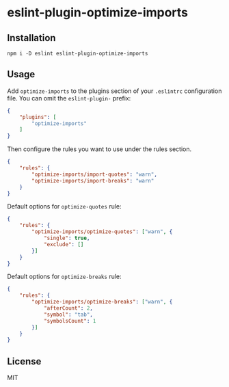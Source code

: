 # eslint-plugin-optimize-imports

## Installation

```
npm i -D eslint eslint-plugin-optimize-imports
```

## Usage

Add `optimize-imports` to the plugins section of your `.eslintrc` configuration file. You can omit the `eslint-plugin-` prefix:

```json
{
    "plugins": [
        "optimize-imports"
    ]
}
```


Then configure the rules you want to use under the rules section.

```json
{
    "rules": {
        "optimize-imports/import-quotes": "warn",
        "optimize-imports/import-breaks": "warn"
    }
}
```

Default options for `optimize-quotes` rule:

```json
{
    "rules": {
        "optimize-imports/optimize-quotes": ["warn", {
            "single": true,
            "exclude": []
        }]
    }
}
```

Default options for `optimize-breaks` rule:

```json
{
    "rules": {
        "optimize-imports/optimize-breaks": ["warn", {
            "afterCount": 2,
            "symbol": "tab",
            "symbolsCount": 1
        }]
    }
}
```

## License

MIT
